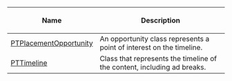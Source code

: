 ---
---

<table frame="all" colsep="1" rowsep="1" id="table_6752E908BA6546549619994A3F7D5F87"> 
 <tgroup cols="2" colsep="1" rowsep="1" class="FormatA"> 
  <colspec colnum="1" colname="1" colwidth="26*" /> 
  <colspec colnum="2" colname="2" colwidth="74*" /> 
  <thead> 
   <tr rowsep="1"> 
    <th colname="1" class="entry">Name</th> 
    <th colname="2" class="entry"> <p>Description</p> </th> 
   </tr> 
  </thead> 
  <tbody> 
   <tr rowsep="1"> 
    <td colname="1"> <a href="http://help.adobe.com/en_US/primetime/api/psdk/appledoc/Classes/PTPlacementOpportunity.html" format="html" scope="external">PTPlacementOpportunity</a> </td> 
    <td colname="2">An opportunity class represents a point of interest on the timeline.</td> 
   </tr> 
   <tr rowsep="1"> 
    <td colname="1"><a href="http://help.adobe.com/en_US/primetime/api/psdk/appledoc/Classes/PTTimeline.html" format="html" scope="external">PTTimeline</a> </td> 
    <td colname="2">Class that represents the timeline of the content, including ad breaks.</td> 
   </tr> 
  </tbody> 
 </tgroup> 
</table>

